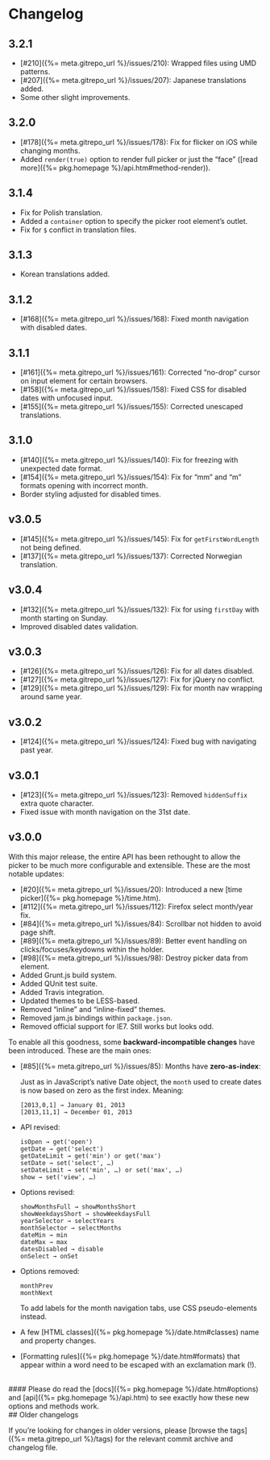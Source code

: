 
# Changelog

## 3.2.1

- [#210]({%= meta.gitrepo_url %}/issues/210): Wrapped files using UMD patterns.
- [#207]({%= meta.gitrepo_url %}/issues/207): Japanese translations added.
- Some other slight improvements.

## 3.2.0

- [#178]({%= meta.gitrepo_url %}/issues/178): Fix for flicker on iOS while changing months.
- Added `render(true)` option to render full picker or just the “face” ([read more]({%= pkg.homepage %}/api.htm#method-render)).

## 3.1.4

- Fix for Polish translation.
- Added a `container` option to specify the picker root element’s outlet.
- Fix for `$` conflict in translation files.

## 3.1.3

- Korean translations added.

## 3.1.2

- [#168]({%= meta.gitrepo_url %}/issues/168): Fixed month navigation with disabled dates.

## 3.1.1

- [#161]({%= meta.gitrepo_url %}/issues/161): Corrected “no-drop” cursor on input element for certain browsers.
- [#158]({%= meta.gitrepo_url %}/issues/158): Fixed CSS for disabled dates with unfocused input.
- [#155]({%= meta.gitrepo_url %}/issues/155): Corrected unescaped translations.

## 3.1.0

- [#140]({%= meta.gitrepo_url %}/issues/140): Fix for freezing with unexpected date format.
- [#154]({%= meta.gitrepo_url %}/issues/154): Fix for “mm” and “m” formats opening with incorrect month.
- Border styling adjusted for disabled times.

## v3.0.5

- [#145]({%= meta.gitrepo_url %}/issues/145): Fix for `getFirstWordLength` not being defined.
- [#137]({%= meta.gitrepo_url %}/issues/137): Corrected Norwegian translation.

## v3.0.4

- [#132]({%= meta.gitrepo_url %}/issues/132): Fix for using `firstDay` with month starting on Sunday.
- Improved disabled dates validation.

## v3.0.3

- [#126]({%= meta.gitrepo_url %}/issues/126): Fix for all dates disabled.
- [#127]({%= meta.gitrepo_url %}/issues/127): Fix for jQuery no conflict.
- [#129]({%= meta.gitrepo_url %}/issues/129): Fix for month nav wrapping around same year.

## v3.0.2

- [#124]({%= meta.gitrepo_url %}/issues/124): Fixed bug with navigating past year.

## v3.0.1

- [#123]({%= meta.gitrepo_url %}/issues/123): Removed `hiddenSuffix` extra quote character.
- Fixed issue with month navigation on the 31st date.

## v3.0.0

With this major release, the entire API has been rethought to allow the picker to be much more configurable and extensible. These are the most notable updates:

- [#20]({%= meta.gitrepo_url %}/issues/20): Introduced a new [time picker]({%= pkg.homepage %}/time.htm).
- [#112]({%= meta.gitrepo_url %}/issues/112): Firefox select month/year fix.
- [#84]({%= meta.gitrepo_url %}/issues/84): Scrollbar not hidden to avoid page shift.
- [#89]({%= meta.gitrepo_url %}/issues/89): Better event handling on clicks/focuses/keydowns within the holder.
- [#98]({%= meta.gitrepo_url %}/issues/98): Destroy picker data from element.
- Added Grunt.js build system.
- Added QUnit test suite.
- Added Travis integration.
- Updated themes to be LESS-based.
- Removed “inline” and “inline-fixed” themes.
- Removed jam.js bindings within `package.json`.
- Removed official support for IE7. Still works but looks odd.

To enable all this goodness, some **backward-incompatible changes** have been introduced. These are the main ones:

<a name="zero-as-index"></a>
- [#85]({%= meta.gitrepo_url %}/issues/85): Months have __zero-as-index__:

	Just as in JavaScript’s native Date object, the `month` used to create dates is now 	based on zero as the first index. Meaning:

	```
	[2013,0,1] → January 01, 2013
	[2013,11,1] → December 01, 2013
	```

- API revised:

	```
	isOpen → get('open')
	getDate → get('select')
	getDateLimit → get('min') or get('max')
	setDate → set('select', …)
	setDateLimit → set('min', …) or set('max', …)
	show → set('view', …)
	```

- Options revised:

	```
	showMonthsFull → showMonthsShort
	showWeekdaysShort → showWeekdaysFull
	yearSelector → selectYears
	monthSelector → selectMonths
	dateMin → min
	dateMax → max
	datesDisabled → disable
	onSelect → onSet
	```

- Options removed:

	```
	monthPrev
	monthNext
	```
	To add labels for the month navigation tabs, use CSS pseudo-elements instead.

- A few [HTML classes]({%= pkg.homepage %}/date.htm#classes) name and property changes.

- [Formatting rules]({%= pkg.homepage %}/date.htm#formats) that appear within a word need to be escaped with an exclamation mark (!).


<br>
#### Please do read the [docs]({%= pkg.homepage %}/date.htm#options) and [api]({%= pkg.homepage %}/api.htm) to see exactly how these new options and methods work.




<br>
## Older changelogs

If you’re looking for changes in older versions, please [browse the tags]({%= meta.gitrepo_url %}/tags) for the relevant commit archive and changelog file.



